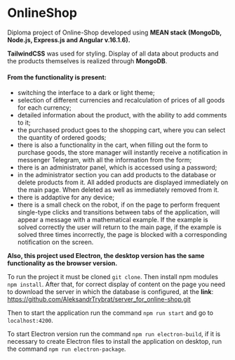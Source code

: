 # OnlineShop

Diploma project of Online-Shop developed using **MEAN stack
(MongoDb, Node.js, Express.js and Angular v.16.1.6).**

**TailwindCSS** was used for styling.
Display of all data about products and the products themselves is realized through **MongoDB**.

#### From the functionality is present:

- switching the interface to a dark or light theme;
- selection of different currencies and recalculation of prices of all goods for each currency;
- detailed information about the product, with the ability to add comments to it;
- the purchased product goes to the shopping cart, where you can select the quantity of ordered goods;
- there is also a functionality in the cart, when filling out the form to purchase goods, the store manager will instantly receive a notification in messenger Telegram, with all the information from the form;
- there is an administrator panel, which is accessed using a password;
- in the administrator section you can add products to the database or delete products from it. All added products are displayed immediately on the main page. When deleted as well as immediately removed from it.
- there is addaptive for any device;
- there is a small check on the robot, if on the page to perform frequent single-type clicks and transitions between tabs of the application, will appear a message with a mathematical example. If the example is solved correctly the user will return to the main page, if the example is solved three times incorrectly, the page is blocked with a corresponding notification on the screen.

**Also, this project used Electron, the desktop version has the same functionality as the browser version.**

To run the project it must be cloned `git clone`.
Then install npm modules `npm install`.
After that, for correct display of content on the page you need to download the server in which the database is configured, at the **link**: <https://github.com/AleksandrTrybrat/server_for_online-shop.git>

Then to start the application run the command `npm run start` and go to `localhost:4200`.

To start Electron version run the command `npm run electron-build`, if it is necessary to create Electron files to install the application on desktop, run the command `npm run electron-package`.
